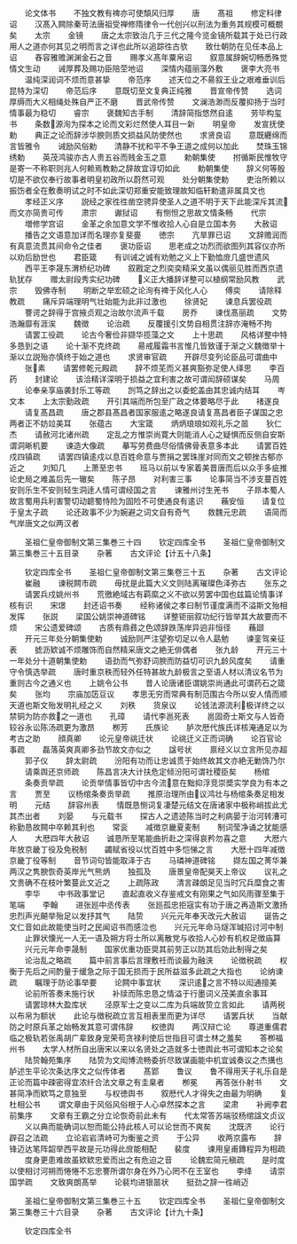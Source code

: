 <!-- { "loadSidebar": true } -->
　　论文体书
　　不独文教有禆亦可使頽风归厚
　　唐
　　髙祖
　　修定科律诏
　　汉髙入闗除秦苛法唐祖受禅修隋律令一代创兴以刑法为重务其规模可概覩矣
　　太宗
　　金镜
　　唐之太宗致治几于三代之隆今览金镜所载其于处已行政用人之道亦何其见之明而言之详也此所以追踪徃古欤
　　致仕朝防在见任本品上诏
　　舂容雅赡渊渊金石之音
　　赐孝义髙年粟帛诏
　　叙意属辞婉切畅悉殊觉情文生动
　　诫厚葬及赐功臣陪茔地诏
　　深情内蕴丽藻外敷
　　褒李大亮书
　　温纯深润词不烦而意甚挚
　　帝范序
　　述天位之不昜叙王业之艰难垂训后昆特为深切
　　帝范后序
　　意既切至文复典正纯雅
　　晋宣帝传赞
　　选词厚缛而大义相绳处殊自严正不磨
　　晋武帝传赞
　　文澜浩渺而反覆抑扬于当时情事最为稳切
　　睿宗
　　褒魏知古手制
　　清辞简指悠然自逺
　　劳毕构玺书
　　条数源洵为探本之论而文彩烂然使人耳目一新
　　明皇帝
　　发宣抚使勅
　　典正之论而辞涉华腴则质文损益风防使然也
　　求贤良诏
　　意既纒绵而言皆雅令
　　诫励风俗勅
　　清静不扰和平不争王道之成何以加此
　　焚珠玉锦绣勅
　　英茂鸿骏亦古人贵五谷而贱金玉之意
　　勅朝集使
　　拊循斯民惟牧守是寄一不称职则兆人何赖焉教勅之辞故宜谆切如此
　　勅朝集使
　　辞义何等殷切是不欲仅奉行故事者明皇初政所以蔚然可观
　　处分朝集使勅
　　吏治所赖以振饬者全在敷奏明试之时不如此深切郑重安能致理故知临轩勅遣非属具文也
　　孝经正义序
　　説经之家徃徃凿空骋异使圣人之道不明于天下此能深斥其流而文亦简贵可传
　　肃宗
　　谳狱诏
　　有恻怛之思故文情条畅
　　代宗
　　増修学宫诏
　　金革之余加意文学不惟收拾人心自是立国本务
　　大赦诏
　　播告之文语意加详而名理亦复斐亹
　　徳宗
　　亢旱罪已诏
　　文辞赡润而有真意流贯其间命令之佳者
　　褒功臣诏
　　思老成之功烈而欲图列其容仪亦所以劝后励世也
　　君臣箴
　　有训诫之诚有劝勉之义上下勤恤庻几盛世遗风
　　西平王李晟东渭桥纪功碑
　　叙戡定之烈奕奕精采文虽以偶丽见胜而西京遗轨犹存
　　赠太尉段秀实纪功碑
　　义正大播辞详整可以植纲常励风教
　　武宗
　　毁佛寺制
　　明断之举宏硕之论洵有禆于风化人心
　　傅奕
　　请除释教疏
　　痛斥异端理明气壮始能为此非过激也
　　徐贤妃
　　谏息兵罢役疏
　　謇谔之辞得于宫掖贞观之治故尔流声千载
　　房乔
　　谏伐髙丽疏
　　文势浩瀚靡有涯涘
　　魏徴
　　论治疏
　　反覆援引文势自相贯注辞亦淹畅不拘
　　请罢工役疏
　　论古今奢俭非撷华揽藻之文
　　上十思疏
　　风格详整中特多恳到之语
　　论十渐不克终疏
　　昜戒履霜书言惟几皆致谨于渐之义魏徴举十渐以立説殆亦慎终于始之道也
　　求贤审官疏
　　开辟尽变列论臣品可谓曲中
　　张素
　　请罢修乾元殿疏
　　辞不烦芜而义甚爽豁弥足使人绎思
　　李百药
　　封建论
　　该洽精详深明于损益之宜利害之故可谓闳辞硕谋矣
　　马周
　　论奉亲享庙袭封乐工等疏
　　剀笃之辞出之以委蛇盖由其忠诚内结耳
　　岑文本
　　上太宗勤政疏
　　开引其端而所包至广政之体要略尽于此
　　禇遂良
　　请复髙昌疏
　　唐之郡县髙昌者国家服逺之略遂良请复髙昌者臣子谋国之忠两者正不妨竝美耳
　　张蕴古
　　大宝箴
　　炳炳琅琅如观礼乐之噐
　　狄仁杰
　　请赦河北诸州疏
　　定乱之方惟崇尚寛大则能消人心之疑惧而反侧自安斯谓洞晰机要
　　谏造大像疏
　　摹写劳费曲尽俗情佛骨表意多本此
　　请罢百姓戍四镇疏
　　请罢四镇逺戍以息百姓命意与贾捐之罢珠崖对同而文之顿挫古郁亦近之
　　刘知几
　　上萧至忠书
　　班马以前以专家着美晋唐而后以众手多疵推论史局之难盖后先一辙矣
　　陈子昂
　　对利害三事
　　论事简当不涉支蔓百姓安则乐生不安则轻生洞逹人情可谓经国之言
　　谏雅州讨生羌书
　　子昻本蜀人故言蜀用兵利害警切动聼蜀恃险为固险不可使通良有逺识
　　蘓安恒
　　请复位于皇太子疏
　　论还政事不少为婉避之词文自有奇气
　　救魏元忠疏
　　语简而气岸唐文之似两汉者




　　圣祖仁皇帝御制文第三集巻三十四
　　钦定四库全书
　　圣祖仁皇帝御制文第三集巻三十五目录
　　杂著
　　古文评论【计五十八条】












　　钦定四库全书
　　圣祖仁皇帝御制文第三集卷三十五
　　杂著
　　古文评论
　　崔融
　　谏税闗市疏
　　毋扰是此篇大义文则陆离璀璨色泽弥古
　　张东之
　　请罢兵戍姚州书
　　荒徼絶域古有羁縻之义不欲以劳罢中国也兹篇论情事详核有识
　　宋璟
　　封还诏书奏
　　经称诸侯之孝曰制节谨度满而不溢斯文殆相发挥
　　张説
　　梁国公姚崇神道碑铭
　　详整钜丽叙功纪行皆举其大故要而不烦
　　宋公遗爱碑颂
　　古质有鼎彞之色颂辞跌荡岸异逈非恒径
　　蘓颋
　　开元三年处分朝集使勅
　　诚励则严注望弥切足以令人勗勉
　　谏銮驾亲征表
　　摅沥欵诚不烦雕饰而自然精采唐文之絶无俳偶者
　　张九龄
　　开元三十一年处分十道朝集使勅
　　语劲而气弥舒词腴而防益切可识九龄风度矣
　　请重守令慎选举疏
　　唐时重京秩而轻外任特甚故九龄极言之至语人材以清议名节为重则古今之通义也
　　上姚令公书
　　昔人论唐诸臣谓姚崇尚通此可谓药石之箴矣
　　张均
　　宗庙加笾豆议
　　孝思无穷而常典有制范围古今所以安人情而顺天道也斯文殆发明礼经之义
　　刘秩
　　货泉议
　　论钱法源流利极详终之以禁铜为防亦救之一道也
　　孔璋
　　请代李邕死表
　　邕固奇士斯文与人皆奇较谷永讼陈汤疏更为激昂
　　栁芳
　　氏族论
　　胪次厯代族氏详核淹通足以为考古之助
　　顔真卿
　　论元皇帝祧迁状
　　论祧迁义正而词确
　　论百官论事疏
　　磊落英爽真卿多劲节故文亦似之
　　諡号状
　　禀经义以立言所见亦超
　　郭子仪
　　辞太尉疏
　　汾阳有功而让忠诚贯于始终故其文亦絶无勦饰乃尔
　　请乘舆还京师疏
　　陈昌言决大计扶危定倾汾阳可谓社稷臣矣
　　杨绾
　　条奏贡举疏
　　论贡举情事皆切中古今流意在黜抑浮竞崇奬实学良为有本之言
　　贾至
　　议杨绾条奏贡举疏
　　推原治理所由议鸿壮与杨绾条奏足相发明
　　元结
　　辞容州表
　　情既恳恻词复凄楚元结文在唐诸家中极称峭拔此尤其杰出者
　　刘晏
　　与元载书
　　探古人之遗迹陈当时之利病晏于治河转漕可称勤恳故闗中卒赖其利也
　　常衮
　　减徴京畿夏麦制
　　制词莹净诵之犹能感人
　　大厯四年大赦诏
　　诚恳所至笔能曲折赴之深得哀矜勿喜之意
　　大厯六年放京畿丁役及免税制
　　蠲赋省役以忧百姓中多恺悌之言
　　大厯十四年减徴京畿丁役等制
　　音节词句皆能取泽于古
　　马璘神道碑铭
　　撷左国之菁华兼两汉之隽腴恢奇英岸光气熊炳
　　独孤及
　　唐景皇帝配昊天上帝议
　　议礼之文贵确不在枝叶繁蔓此文近之
　　上疏陈政
　　清言疎朗足见当时冗兵糜食之害
　　李华
　　中书政事堂记
　　直起直收义存鉴戒文有刚果之气如风雨骤至集于笔端
　　李翰
　　进张廵中丞传表
　　张廵孤忠拒宼实有功于唐之再造斯文激扬忠烈声光飇举殆足以发抒其气
　　陆贽
　　兴元元年奉天改元大赦诏
　　诞告之文仁音如此故能使当时之民闻诏书而感泣也
　　兴元元年命马燧浑瑊招讨河中制
　　止罪状懐光一人无一语及朔方将士所以离散党与收拾人心妙有机权足徴庙算
　　兴元元年命李晟制
　　国家优重功臣奨其前劳正以防其后効此制得之矣
　　论治乱之略疏
　　篇中前言事后言理敷祍而谈最为融浃
　　论徴税疏
　　权衡于先后之间酌量于缓急之际于国无损而于民所益滋多此疏之大指也
　　论纳谏疏
　　瞩理于防论事举要
　　论闗中事宜状
　　深识逺之言不特以闳通擅美
　　论前所答奏未施行状
　　补牍而陈忠恳之情溢于行墨词义茂美直余事耳
　　请罢琼林大盈库状
　　泾原军士之变以二库为兵端故贽立言如此
　　请两税以布帛为额状
　　此论与徴税疏立言互相表里而更为详尽
　　请罢兵状
　　当献防之时原兵革之始畅发其意可谓伟辞
　　权徳舆
　　两汉辩亡论
　　尊道重儒君临之极轨若张禹胡广辈致身宠荣苟贪禄利使后世指目可谓士林之羞矣
　　答栁福州书
　　太学人材所自出唐宋以来以名贤处之造就多士徳舆此书可谓知本之论矣
　　陆贽翰苑集序
　　陆贽为文闳博流畅委折尽致谋画能中机宜诚奏议之杰搆也胪述生平论次条达序文之似传体者
　　髙郢
　　鲁议
　　鲁不得用天子礼乐自是正论而篇中疎密得宜浓纤合法文章之有圭臬者
　　栁冕
　　再答张仆射书
　　文甚简净而欵笃之意独至
　　与权徳舆书
　　叙厯代人才得失之由最为明确
　　复杜相公书
　　谓文章由于风俗风俗根于人心卓然探本之言
　　梁肃
　　补阙李君前集序
　　文章有王霸之分立论恢奇前此未有
　　代太常答苏端驳杨绾諡文贞议
　　义以典而能确词以恕而能公持此核人可以论世而不爽矣
　　沈既济
　　论行辟召之法疏
　　立论岩岩清峙可为衡鉴之资
　　于公异
　　收两京露布
　　辞锋迈达笔阵韶举西平故是元功得此庻能相配
　　裴度
　　谏用皇甫鏄程异为相疏
　　度身更患难故虽欵欵忠爱而出之有危迫之音
　　论魏宏简元稹疏
　　是时度以使相讨河朔而惓惓不忘忠謇所谓尔身在外乃心罔不在王室也
　　李绛
　　请崇国学疏
　　文致爽朗髙举
　　论裴均进银噐状
　　挺劲之辞一徃峭迈







　　圣祖仁皇帝御制文第三集巻三十五
　　钦定四库全书
　　圣祖仁皇帝御制文第三集巻三十六目录
　　杂著
　　古文评论【计九十条】












　　钦定四库全书
